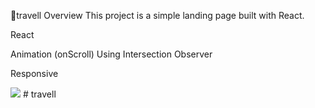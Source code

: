 🌴travell
Overview
This project is a simple landing page built with React.

React

Animation (onScroll)
Using Intersection Observer


Responsive

<img src="./assets/responsive.gif" />
#   t r a v e l l  
 